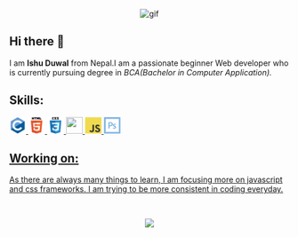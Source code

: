 <p align="center"><img alt="gif" src="![ezgif com-gif-maker](https://user-images.githubusercontent.com/115239975/222081588-e4b2fb2f-4935-42b6-bde2-f7621cdc3942.gif)" height="300" width="100%"></p>
<h2 >Hi there 👋</h2>
<p>I am <b>Ishu Duwal</b> from Nepal.I am a passionate beginner Web developer who is currently pursuing degree in <i>BCA(Bachelor in Computer Application).</i></p>
<h2>Skills:</h2>
<a href="#"><img src="https://raw.githubusercontent.com/devicons/devicon/master/icons/c/c-original.svg" height="30" width="30"</a>
<a href="#"><img src="https://raw.githubusercontent.com/devicons/devicon/master/icons/html5/html5-original-wordmark.svg" height="30" width="30"</a>
<a href="#"><img src="https://raw.githubusercontent.com/devicons/devicon/master/icons/css3/css3-original-wordmark.svg" height="30" width="30"</a>
<a href="#"><img src="https://www.vectorlogo.zone/logos/tailwindcss/tailwindcss-icon.svg" height="30" width="30"</a>
<a href="#"><img src="https://raw.githubusercontent.com/devicons/devicon/master/icons/javascript/javascript-original.svg" height="30" width="30"</a>
<a href="#"><img src="https://raw.githubusercontent.com/devicons/devicon/master/icons/photoshop/photoshop-line.svg" height="30" width="30"</a>  
<h2>Working on:</h2>
<p>As there are always many things to learn, I am focusing more on javascript and css frameworks. I am trying to be more consistent in coding everyday.</p><br> 
<p align="center"><img src="https://github-readme-stats.vercel.app/api?username=ishuduwal"></p>

